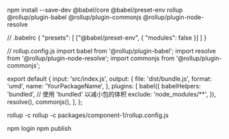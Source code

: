 


npm install --save-dev @babel/core @babel/preset-env rollup @rollup/plugin-babel @rollup/plugin-commonjs @rollup/plugin-node-resolve

// .babelrc
{
  "presets": [
    ["@babel/preset-env", { "modules": false }]
  ]
}


// rollup.config.js
import babel from '@rollup/plugin-babel';
import resolve from '@rollup/plugin-node-resolve';
import commonjs from '@rollup/plugin-commonjs';

export default {
  input: 'src/index.js',
  output: {
    file: 'dist/bundle.js',
    format: 'umd',
    name: 'YourPackageName',
  },
  plugins: [
    babel({
      babelHelpers: 'bundled', // 使用 'bundled' 以减小包的体积
      exclude: 'node_modules/**',
    }),
    resolve(),
    commonjs(),
  ],
};


rollup -c
rollup -c packages/component-1/rollup.config.js

npm login
npm publish